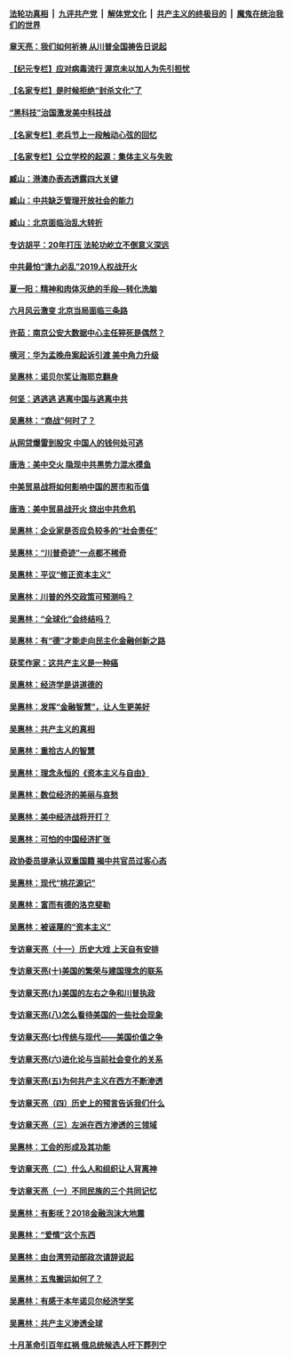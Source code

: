 ####  [法轮功真相](../../../../basic/blob/master/README.md?t=04220801) &nbsp;|&nbsp; [九评共产党](../../../../9ping.md/blob/master/README.md?t=04220801) &nbsp;|&nbsp; [解体党文化](../../../../jtdwh.md/blob/master/README.md?t=04220801)  &nbsp;|&nbsp; [共产主义的终极目的](../../../../gczydzjmd.md/blob/master/README.md?t=04220801) &nbsp;|&nbsp; [魔鬼在统治我们的世界](../../../../mgztzwmdsj.md/blob/master/README.md?t=04220801) 

#### [章天亮：我们如何祈祷 从川普全国祷告日说起](../pages/nsc423/n11944627.md?t=04220801) 

#### [【纪元专栏】应对病毒流行 渥京未以加人为先引担忧](../pages/nsc423/n11875714.md?t=04220801) 

#### [【名家专栏】是时候拒绝“封杀文化”了](../pages/nsc423/n11814093.md?t=04220801) 

#### [“黑科技”治国激发美中科技战](../pages/nsc423/n11638056.md?t=04220801) 

#### [【名家专栏】老兵节上一段触动心弦的回忆](../pages/nsc423/n11646016.md?t=04220801) 

#### [【名家专栏】公立学校的起源：集体主义与失败](../pages/nsc423/n11601833.md?t=04220801) 

#### [臧山：港澳办表态透露四大关键](../pages/nsc423/n11421628.md?t=04220801) 

#### [臧山：中共缺乏管理开放社会的能力](../pages/nsc423/n11407457.md?t=04220801) 

#### [臧山：北京面临治乱大转折](../pages/nsc423/n11406895.md?t=04220801) 

#### [专访胡平：20年打压 法轮功屹立不倒意义深远](../pages/nsc423/n11398800.md?t=04220801) 

#### [中共最怕“逢九必乱”2019人权战开火](../pages/nsc423/n11385248.md?t=04220801) 

#### [夏一阳：精神和肉体灭绝的手段—转化洗脑](../pages/nsc423/n11368250.md?t=04220801) 

#### [六月风云激变 北京当局面临三条路](../pages/nsc423/n11313668.md?t=04220801) 

#### [许茹：南京公安大数据中心主任猝死是偶然？](../pages/nsc423/n11064744.md?t=04220801) 

#### [横河：华为孟晚舟案起诉引渡 美中角力升级](../pages/nsc423/n11027230.md?t=04220801) 

#### [吴惠林：诺贝尔奖让海耶克翻身](../pages/nsc423/n10890049.md?t=04220801) 

#### [何坚：逃逃逃 逃离中国与逃离中共](../pages/nsc423/n10592891.md?t=04220801) 

#### [吴惠林：“商战”何时了？](../pages/nsc423/n10573558.md?t=04220801) 

#### [从网贷爆雷到股灾 中国人的钱何处可逃](../pages/nsc423/n10572800.md?t=04220801) 

#### [唐浩：美中交火 隐现中共黑势力混水摸鱼](../pages/nsc423/n10544040.md?t=04220801) 

#### [中美贸易战将如何影响中国的房市和币值](../pages/nsc423/n10543697.md?t=04220801) 

#### [唐浩：美中贸易战开火 烧出中共危机](../pages/nsc423/n10540126.md?t=04220801) 

#### [吴惠林：企业家是否应负较多的“社会责任”](../pages/nsc423/n10535022.md?t=04220801) 

#### [吴惠林：“川普奇迹”一点都不稀奇](../pages/nsc423/n10512808.md?t=04220801) 

#### [吴惠林：平议“修正资本主义”](../pages/nsc423/n10495724.md?t=04220801) 

#### [吴惠林：川普的外交政策可预测吗？](../pages/nsc423/n10462387.md?t=04220801) 

#### [吴惠林：“全球化”会终结吗？](../pages/nsc423/n10452838.md?t=04220801) 

#### [吴惠林：有“德”才能走向民主化金融创新之路](../pages/nsc423/n10432292.md?t=04220801) 

#### [获奖作家：这共产主义是一种癌](../pages/nsc423/n10431541.md?t=04220801) 

#### [吴惠林：经济学是讲道德的](../pages/nsc423/n10398014.md?t=04220801) 

#### [吴惠林：发挥“金融智慧”，让人生更美好](../pages/nsc423/n10375019.md?t=04220801) 

#### [吴惠林：共产主义的真相](../pages/nsc423/n10351394.md?t=04220801) 

#### [吴惠林：重拾古人的智慧](../pages/nsc423/n10337691.md?t=04220801) 

#### [吴惠林：理念永恒的《资本主义与自由》](../pages/nsc423/n10316274.md?t=04220801) 

#### [吴惠林：数位经济的美丽与哀愁](../pages/nsc423/n10292946.md?t=04220801) 

#### [吴惠林：美中经济战将开打？](../pages/nsc423/n10258825.md?t=04220801) 

#### [吴惠林：可怕的中国经济扩张](../pages/nsc423/n10219147.md?t=04220801) 

#### [政协委员提承认双重国籍 揭中共官员过客心态](../pages/nsc423/n10208809.md?t=04220801) 

#### [吴惠林：现代“桃花源记”](../pages/nsc423/n10185234.md?t=04220801) 

#### [吴惠林：富而有德的洛克斐勒](../pages/nsc423/n10142264.md?t=04220801) 

#### [吴惠林：被诬蔑的“资本主义”](../pages/nsc423/n10124816.md?t=04220801) 

#### [专访章天亮（十一）历史大戏 上天自有安排](../pages/nsc423/n10094905.md?t=04220801) 

#### [专访章天亮(十)美国的繁荣与建国理念的联系](../pages/nsc423/n10094899.md?t=04220801) 

#### [专访章天亮(九)美国的左右之争和川普执政](../pages/nsc423/n10094889.md?t=04220801) 

#### [专访章天亮(八)怎么看待美国的一些社会现象](../pages/nsc423/n10094857.md?t=04220801) 

#### [专访章天亮(七)传统与现代——美国价值之争](../pages/nsc423/n10093140.md?t=04220801) 

#### [专访章天亮(六)进化论与当前社会变化的关系](../pages/nsc423/n10092036.md?t=04220801) 

#### [专访章天亮(五)为何共产主义在西方不断渗透](../pages/nsc423/n10083620.md?t=04220801) 

#### [专访章天亮（四）历史上的预言告诉我们什么](../pages/nsc423/n10083606.md?t=04220801) 

#### [专访章天亮（三）左派在西方渗透的三领域](../pages/nsc423/n10081115.md?t=04220801) 

#### [吴惠林：工会的形成及其功能](../pages/nsc423/n10080633.md?t=04220801) 

#### [专访章天亮（二）什么人和组织让人背离神](../pages/nsc423/n10076637.md?t=04220801) 

#### [专访章天亮（一）不同民族的三个共同记忆](../pages/nsc423/n10074188.md?t=04220801) 

#### [吴惠林：有影呒？2018金融泡沫大地震](../pages/nsc423/n10040534.md?t=04220801) 

#### [吴惠林：“爱情”这个东西](../pages/nsc423/n10019423.md?t=04220801) 

#### [吴惠林：由台湾劳动部政次请辞说起](../pages/nsc423/n9979679.md?t=04220801) 

#### [吴惠林：五鬼搬运如何了？](../pages/nsc423/n9925338.md?t=04220801) 

#### [吴惠林：有感于本年诺贝尔经济学奖](../pages/nsc423/n9871883.md?t=04220801) 

#### [吴惠林：共产主义渗透全球](../pages/nsc423/n9812748.md?t=04220801) 

#### [十月革命引百年红祸 俄总统候选人吁下葬列宁](../pages/nsc423/n9810182.md?t=04220801) 

